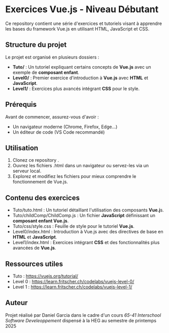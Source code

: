 # Exercices Vue.js - Niveau Débutant
Ce repository contient une série d'exercices et tutoriels visant à apprendre les bases du framework Vue.js en utilisant HTML, JavaScript et CSS.
## Structure du projet
Le projet est organisé en plusieurs dossiers :
- **Tuto/** : Un tutoriel expliquant certains concepts de **Vue.js** avec un exemple de **composant enfant**.
- **Level0/** : Premier exercice d'introduction à **Vue.js** avec **HTML** et **JavaScript**.
- **Level1/** : Exercices plus avancés intégrant **CSS** pour le style.
## Prérequis
Avant de commencer, assurez-vous d'avoir :
- Un navigateur moderne (Chrome, Firefox, Edge...)
- Un éditeur de code (VS Code recommandé)
## Utilisation
1. Clonez ce repository .
2. Ouvrez les fichiers .html dans un navigateur ou servez-les via un serveur local.
3. Explorez et modifiez les fichiers pour mieux comprendre le fonctionnement de Vue.js.
## Contenu des exercices
- Tuto/tuto.html : Un tutoriel détaillant l'utilisation des composants **Vue.j**s.
- Tuto/childComp/ChildComp.js : Un fichier **JavaScript** définissant un **composant enfant Vue.js**.
- Tuto/css/style.css : Feuille de style pour le tutoriel **Vue.js**.
- Level0/index.html : Introduction à Vue.js avec des directives de base en **HTML** et **JavaScript**.
- Level1/index.html : Exercices intégrant **CSS** et des fonctionnalités plus avancées de **Vue.js**.
## Ressources utiles
- Tuto : https://vuejs.org/tutorial/
- Level 0 : https://learn.fritscher.ch/codelabs/vuejs-level-0/
- Level 1 : https://learn.fritscher.ch/codelabs/vuejs-level-1/
## Auteur
Projet réalisé par Daniel Garcia dans le cadre d'un cours *65-41 Interschool Software Develeoppement* dispensé à la HEG au semestre de printemps 2025


